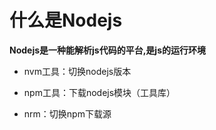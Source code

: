 # 什么是Nodejs

**Nodejs是一种能解析js代码的平台,是js的运行环境**

* nvm工具：切换nodejs版本

* npm工具：下载nodejs模块（工具库）

* nrm：切换npm下载源
